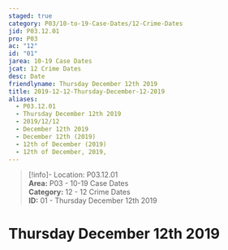 ```yaml
---  
staged: true  
category: P03/10-to-19-Case-Dates/12-Crime-Dates  
jid: P03.12.01  
pro: P03  
ac: "12"  
id: "01"  
jarea: 10-19 Case Dates  
jcat: 12 Crime Dates  
desc: Date  
friendlyname: Thursday December 12th 2019  
title: 2019-12-12-Thursday-December-12-2019  
aliases:  
  - P03.12.01  
  - Thursday December 12th 2019  
  - 2019/12/12  
  - December 12th 2019  
  - December 12th (2019)  
  - 12th of December (2019)  
  - 12th of December, 2019,  
---  
```

>[!info]- Location: P03.12.01  
>**Area:** P03 - 10-19 Case Dates  
>**Category:** 12 - 12 Crime Dates  
>**ID:** 01 - Thursday December 12th 2019  
  
# Thursday December 12th 2019  
